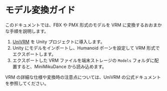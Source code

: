 # モデル変換ガイド

このドキュメントでは、FBX や PMX 形式のモデルを VRM に変換するおおまかな手順を説明します。

1. [UniVRM](https://github.com/vrm-c/UniVRM) を Unity プロジェクトに導入します。
2. Unity にモデルをインポートし、Humanoid ボーンを設定して VRM 形式でエクスポートします。
3. エクスポートした VRM ファイルを端末ストレージの `Models` フォルダに配置すると、MiniMikuDance から読み込めます。

VRM の詳細な仕様や変換時の注意点については、UniVRM の公式ドキュメントを参照してください。
